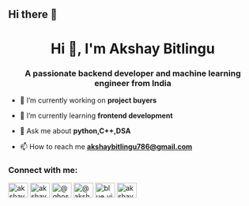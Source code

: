## Hi there 👋

<!--
**AKSHAYBITLINGU/AKSHAYBITLINGU** is a ✨ _special_ ✨ repository because its `README.md` (this file) appears on your GitHub profile.

Here are some ideas to get you started:

- 🔭 I’m currently working on ...
- 🌱 I’m currently learning ...
- 👯 I’m looking to collaborate on ...
- 🤔 I’m looking for help with ...
- 💬 Ask me about ...
- 📫 How to reach me: ...
- 😄 Pronouns: ...
- ⚡ Fun fact: ...
-->
<h1 align="center">Hi 👋, I'm Akshay Bitlingu</h1>
<h3 align="center">A passionate backend developer and machine learning engineer from India</h3>

- 🔭 I’m currently working on **project buyers**

- 🌱 I’m currently learning **frontend development**

- 💬 Ask me about **python,C++,DSA**

- 📫 How to reach me **akshaybitlingu786@gmail.com**

<h3 align="left">Connect with me:</h3>
<p align="left">
<a href="https://linkedin.com/in/akshaybitlingu" target="blank"><img align="center" src="https://raw.githubusercontent.com/rahuldkjain/github-profile-readme-generator/master/src/images/icons/Social/linked-in-alt.svg" alt="akshaybitlingu" height="30" width="40" /></a>
<a href="https://kaggle.com/akshaybitlingu" target="blank"><img align="center" src="https://raw.githubusercontent.com/rahuldkjain/github-profile-readme-generator/master/src/images/icons/Social/kaggle.svg" alt="akshaybitlingu" height="30" width="40" /></a>
<a href="https://instagram.com/@ghostrider1470" target="blank"><img align="center" src="https://raw.githubusercontent.com/rahuldkjain/github-profile-readme-generator/master/src/images/icons/Social/instagram.svg" alt="@ghostrider1470" height="30" width="40" /></a>
<a href="https://medium.com/@akshaybitlingu" target="blank"><img align="center" src="https://raw.githubusercontent.com/rahuldkjain/github-profile-readme-generator/master/src/images/icons/Social/medium.svg" alt="@akshaybitlingu" height="30" width="40" /></a>
<a href="https://www.hackerrank.com/blue_viper7999" target="blank"><img align="center" src="https://raw.githubusercontent.com/rahuldkjain/github-profile-readme-generator/master/src/images/icons/Social/hackerrank.svg" alt="blue_viper7999" height="30" width="40" /></a>
<a href="https://www.leetcode.com/akshaybitlingu" target="blank"><img align="center" src="https://raw.githubusercontent.com/rahuldkjain/github-profile-readme-generator/master/src/images/icons/Social/leet-code.svg" alt="akshaybitlingu" height="30" width="40" /></a>
</p>
